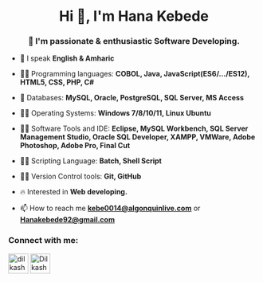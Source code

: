 <h1 align="center">Hi 👋, I'm Hana Kebede</h1>

<h3 align="center">🎯 I'm passionate & enthusiastic Software Developing.</h3>

- 🌱 I speak **English & Amharic** 

- 🧑‍💻 Programming languages: **COBOL, Java, JavaScript(ES6/.../ES12), HTML5, CSS, PHP, C#**

- 📅 Databases: **MySQL, Oracle, PostgreSQL, SQL Server, MS Access**

- 🧑‍💻 Operating Systems: **Windows 7/8/10/11, Linux Ubuntu**

- 🧑‍💻 Software Tools and IDE: **Eclipse, MySQL Workbench, SQL Server Management Studio, Oracle SQL Developer, XAMPP, VMWare, Adobe Photoshop, Adobe Pro, Final Cut**

- 🧑‍💻 Scripting Language: **Batch, Shell Script**

- 🧑‍💻 Version Control tools: **Git, GitHub**

- 🔥 Interested in **Web developing.**

- 📫 How to reach me **kebe0014@algonquinlive.com** or **Hanakebede92@gmail.com**

<h3 align="left">Connect with me:</h3>
<p align="left">
<a href="https://www.linkedin.com/in/hanakebede/" target="blank"><img align="center" src="https://cdn-icons-png.flaticon.com/512/174/174857.png" alt="dilkash-peshimam-80730b1a8" height="40" width="40" /></a>
<a href='https://github.com/Hanakebede5' target='blank'><img align="center" src="https://cdn-icons-png.flaticon.com/512/25/25231.png" alt="Dilkashpeshimam18" height="40" width="40" /></a>
</p>
